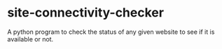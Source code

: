 # site-connectivity-checker
A python program to check the status of any given website to see if it is available or not. 
